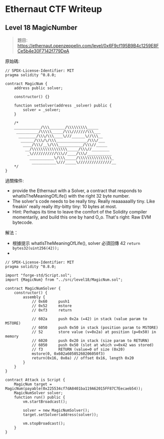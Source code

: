 # Ethernaut CTF Writeup

## Level 18 MagicNumber

> 題目: https://ethernaut.openzeppelin.com/level/0x6F9cf195B9B4c1259E8FCe5b4e30F7142f779DeA

原始碼:
```
// SPDX-License-Identifier: MIT
pragma solidity ^0.8.0;

contract MagicNum {
    address public solver;

    constructor() {}

    function setSolver(address _solver) public {
        solver = _solver;
    }

    /*
    ____________/\\\_______/\\\\\\\\\_____        
     __________/\\\\\_____/\\\///////\\\___       
      ________/\\\/\\\____\///______\//\\\__      
       ______/\\\/\/\\\______________/\\\/___     
        ____/\\\/__\/\\\___________/\\\//_____    
         __/\\\\\\\\\\\\\\\\_____/\\\//________   
          _\///////////\\\//____/\\\/___________  
           ___________\/\\\_____/\\\\\\\\\\\\\\\_ 
            ___________\///_____\///////////////__
    */
}
```

過關條件: 

- provide the Ethernaut with a Solver, a contract that responds to whatIsTheMeaningOfLife() with the right 32 byte number.
- The solver's code needs to be really tiny. Really reaaaaaallly tiny. Like freakin' really really itty-bitty tiny: 10 bytes at most.
- Hint: Perhaps its time to leave the comfort of the Solidity compiler momentarily, and build this one by hand O_o. That's right: Raw EVM bytecode.

解法：

- 根據提示 whatIsTheMeaningOfLife(), solver 必須回傳 42 `return bytes32(uint256(42));`
- 

```
// SPDX-License-Identifier: MIT
pragma solidity ^0.8.0;

import "forge-std/Script.sol";
import {MagicNum} from "../src/level18/MagicNum.sol";

contract MagicNumSolver {
    constructor() {
        assembly {
            // 0x60     push1
            // 0x52     mstore
            // 0xf3     return

            // 602a     push 0x2a (=42) in stack (value param to MSTORE)
            // 6050     push 0x50 in stack (position param to MSTORE)
            // 52       store value (v=0x2a) at position (p=0x50) in memory
            // 6020     push 0x20 in stack (size param to RETURN)
            // 6050     push 0x50 (slot at which v=0x42 was stored)
            // f3       RETURN (value=0 of size (0x20)
            mstore(0, 0x602a60505260206050f3)
            return(0x16, 0x0a) // offset 0x16, length 0x20
        }
    }
}

contract Attack is Script {
    MagicNum target = MagicNum(payable(0x225534cf7dA8401ba119A62015FF87C7Eecaeb54));
    MagicNumSolver solver;
    function run() public {
        vm.startBroadcast();

        solver = new MagicNumSolver();
        target.setSolver(address(solver));

        vm.stopBroadcast();
    }
}

```